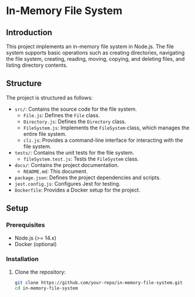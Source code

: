 # In-Memory File System

## Introduction

This project implements an in-memory file system in Node.js. The file system supports basic operations such as creating directories, navigating the file system, creating, reading, moving, copying, and deleting files, and listing directory contents.

## Structure

The project is structured as follows:

- `src/`: Contains the source code for the file system.
  - `File.js`: Defines the `File` class.
  - `Directory.js`: Defines the `Directory` class.
  - `FileSystem.js`: Implements the `FileSystem` class, which manages the entire file system.
  - `cli.js`: Provides a command-line interface for interacting with the file system.
- `tests/`: Contains the unit tests for the file system.
  - `fileSystem.test.js`: Tests the `FileSystem` class.
- `docs/`: Contains the project documentation.
  - `README.md`: This document.
- `package.json`: Defines the project dependencies and scripts.
- `jest.config.js`: Configures Jest for testing.
- `Dockerfile`: Provides a Docker setup for the project.

## Setup

### Prerequisites

- Node.js (>= 14.x)
- Docker (optional)

### Installation

1. Clone the repository:
   ```sh
   git clone https://github.com/your-repo/in-memory-file-system.git
   cd in-memory-file-system
